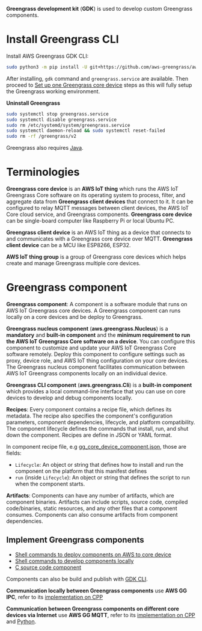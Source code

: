 **Greengrass development kit** (**GDK**) is used to develop custom Greengrass components.
# Install Greengrass CLI
Install AWS Greengrass GDK CLI:
```sh
sudo python3 -m pip install -U git+https://github.com/aws-greengrass/aws-greengrass-gdk-cli.git@v1.1.0
```
After installing, ``gdk`` command and ``greengrass.service`` are available. Then proceed to [Set up one Greengrass core device](Shell%20commands%20to%20develop%20components%20locally.md#set-up-one-greengrass-core-device) steps as this will fully setup the Greengrass working environment.

**Uninstall Greengrass**
```sh
sudo systemctl stop greengrass.service
sudo systemctl disable greengrass.service
sudo rm /etc/systemd/system/greengrass.service
sudo systemctl daemon-reload && sudo systemctl reset-failed
sudo rm -rf /greengrass/v2
```
Greengrass also requires [Java](https://github.com/TranPhucVinh/Java).
# Terminologies

**Greengrass core device** is an **AWS IoT thing** which runs the AWS IoT Greengrass Core software on its operating system to process, filter, and aggregate data from **Greengrass client devices** that connect to it. It can be configured to relay MQTT messages between client devices, the AWS IoT Core cloud service, and Greengrass components. **Greengrass core device** can be single-board computer like Raspberry Pi or local Ubuntu PC.

**Greengrass client device** is an AWS IoT thing as a device that connects to and communicates with a Greengrass core device over MQTT. **Greengrass client device** can be a MCU like ESP8266, ESP32.

**AWS IoT thing group** is a group of Greengrass core devices which helps create and manage Greengrass multiple core devices.
# Greengrass component
**Greengrass component**: A component is a software module that runs on AWS IoT Greengrass core devices. A Greengrass component can runs locally on a core devices and be deploy to Greengrass.

**Greengrass nucleus component** (**aws.greengrass.Nucleus**) is a **mandatory** and **built-in component** and the **minimum requirement to run the AWS IoT Greengrass Core software on a device**. You can configure this component to customize and update your AWS IoT Greengrass Core software remotely. Deploy this component to configure settings such as proxy, device role, and AWS IoT thing configuration on your core devices. The Greengrass nucleus component facilitates communication between AWS IoT Greengrass components locally on an individual device. 

**Greengrass CLI component** (**aws.greengrass.Cli**) is a **built-in component** which provides a local command-line interface that you can use on core devices to develop and debug components locally.

**Recipes**: Every component contains a recipe file, which defines its metadata. The recipe also specifies the component's configuration parameters, component dependencies, lifecycle, and platform compatibility. The component lifecycle defines the commands that install, run, and shut down the component. Recipes are define in JSON or YAML format.

In component recipe file, e.g [gg_core_device_component.json](https://github.com/TranPhucVinh/Linux-Shell/blob/master/Platforms%20interaction/AWS/Greengrass/Components%20with%20shell%20commands.md#develop-a-local-python-component-then-deploy-to-aws), those are fields:

* ``Lifecycle``: An object or string that defines how to install and run the component on the platform that this manifest defines
* ``run`` (inside ``Lifecycle``): An object or string that defines the script to run when the component starts.

**Artifacts**: Components can have any number of artifacts, which are component binaries. Artifacts can include scripts, source code, compiled code/binaries, static resources, and any other files that a component consumes. Components can also consume artifacts from component dependencies.

## Implement Greengrass components

* [Shell commands to deploy components on AWS to core device]()
* [Shell commands to develop components locally](Shell%20commands%20to%20develop%20components%20locally.md)
* [C source code component]()

Components can also be build and publish with [GDK CLI](Components%20with%20GDK%20CLI.md).

**Communication locally between Greengrass components** use **AWS GG IPC**, refer to its [implementation on CPP](https://github.com/TranPhucVinh/Cplusplus/tree/master/Application%20layer/AWS%20Greengrass%20IPC)

**Communication between Greengrass components on different core devices via Internet** use **AWS GG MQTT**, refer to its [implementation on CPP](https://github.com/TranPhucVinh/Cplusplus/tree/master/Application%20layer/AWS%20Greengrass%20MQTT) and [Python](https://github.com/TranPhucVinh/Python/tree/master/Application%20layer/AWS%20Greengrass%20MQTT).
